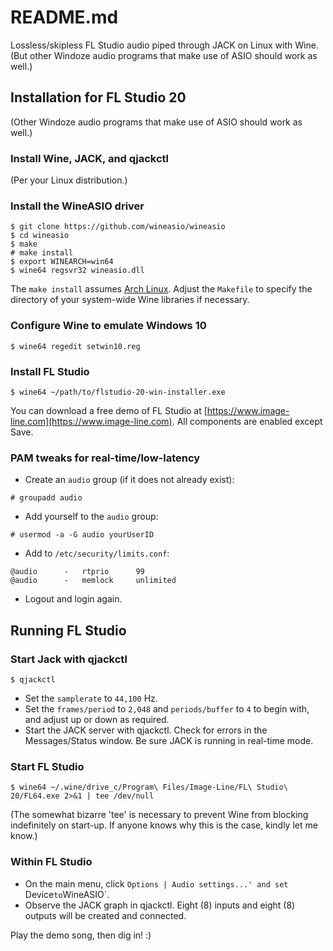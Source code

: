 # README.md

Lossless/skipless FL Studio audio piped through JACK on Linux with Wine.
(But other Windoze audio programs that make use of ASIO should work as well.)

## Installation for FL Studio 20

(Other Windoze audio programs that make use of ASIO should work as well.)

### Install Wine, JACK, and qjackctl

(Per your Linux distribution.)

### Install the WineASIO driver

```shell
$ git clone https://github.com/wineasio/wineasio
$ cd wineasio
$ make
# make install
$ export WINEARCH=win64
$ wine64 regsvr32 wineasio.dll
```

The `make install` assumes [Arch Linux](https://www.archlinux.org).  Adjust the `Makefile` to specify the directory of your system-wide Wine libraries if necessary.

### Configure Wine to emulate Windows 10

```shell
$ wine64 regedit setwin10.reg
```

### Install FL Studio

```shell
$ wine64 ~/path/to/flstudio-20-win-installer.exe
```

You can download a free demo of FL Studio at [https://www.image-line.com](https://www.image-line.com).  All components are enabled except Save.

### PAM tweaks for real-time/low-latency

* Create an `audio` group (if it does not already exist):
```shell
# groupadd audio
```
* Add yourself to the `audio` group:
```shell
# usermod -a -G audio yourUserID
```
* Add to `/etc/security/limits.conf`:
```
@audio		-	rtprio		99
@audio		-	memlock		unlimited
```
* Logout and login again.

## Running FL Studio

### Start Jack with qjackctl

```shell
$ qjackctl
```

* Set the `samplerate` to `44,100` Hz.
* Set the `frames/period` to `2,048` and `periods/buffer` to `4` to begin with, and adjust up or down as required.
* Start the JACK server with qjackctl.  Check for errors in the Messages/Status window.  Be sure JACK is running in real-time mode.

### Start FL Studio

```shell
$ wine64 ~/.wine/drive_c/Program\ Files/Image-Line/FL\ Studio\ 20/FL64.exe 2>&1 | tee /dev/null
```

(The somewhat bizarre 'tee' is necessary to prevent Wine from blocking indefinitely on start-up.  If anyone knows why this is the case, kindly let me know.)

### Within FL Studio

* On the main menu, click `Options | Audio settings...' and set `Device` to `WineASIO`.
* Observe the JACK graph in qjackctl.  Eight (8) inputs and eight (8) outputs will be created and connected.

Play the demo song, then dig in! :)
